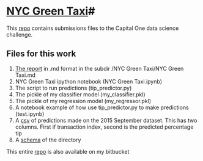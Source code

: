 # [NYC Green Taxi](https://bitbucket.org/cgirabawe/nyc-taxi/src/f0ec01999d9b?at=master)#

This [repo](https://bitbucket.org/cgirabawe/nyc-taxi/src/f0ec01999d9b?at=master) contains submissions files to the Capital One data science challenge.

## Files for this work ##

1. [The report](https://bitbucket.org/cgirabawe/nyc-taxi/src/da1c7b92f02cb82a432d78c44abcea0e014f141b/NYC%20Green%20Taxi/NYC%20Green%20Taxi.md?at=master&fileviewer=file-view-default) in .md format in the subdir /NYC Green Taxi/NYC Green Taxi.md
2. NYC Green Taxi ipython notebook (NYC Green Taxi.ipynb)
3. The script to run predictions (tip_predictor.py)
4. The pickle of my classifier model (my_classifier.pkl)
5. The pickle of my regression model (my_regressor.pkl)
6. A notebook example of how use tip_predictor.py to make predictions (test.ipynb)
7. A [csv](https://bitbucket.org/cgirabawe/nyc-taxi/src/da1c7b92f02cb82a432d78c44abcea0e014f141b/submission.csv?at=master) of predictions made on the 2015 September dataset. This has two columns. First if transaction index, second is the predicted percentage tip
8. A [schema](https://bitbucket.org/cgirabawe/nyc-taxi/src/da1c7b92f02cb82a432d78c44abcea0e014f141b/schema.png?at=master&fileviewer=file-view-default) of the directory

This entire [repo](https://bitbucket.org/cgirabawe/nyc-taxi/src/da1c7b92f02cb82a432d78c44abcea0e014f141b?at=master) is also available on my bitbucket